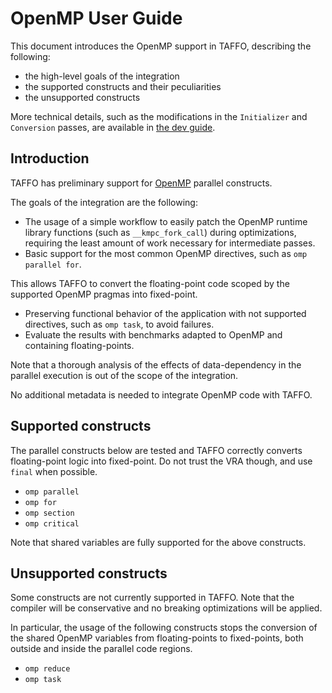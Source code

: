 # OpenMP User Guide
This document introduces the OpenMP support in TAFFO, describing the following:
- the high-level goals of the integration
- the supported constructs and their peculiarities
- the unsupported constructs

More technical details, such as the modifications in the `Initializer` and `Conversion` passes, are available in 
[the dev guide](./OpenMPDevGuide.md).

## Introduction
TAFFO has preliminary support for [OpenMP](https://www.openmp.org) parallel constructs.

The goals of the integration are the following:
- The usage of a simple workflow to easily patch the OpenMP runtime library functions (such as `__kmpc_fork_call`) 
 during optimizations, requiring the least amount of work necessary for intermediate passes.
- Basic support for the most common OpenMP directives, such as `omp parallel for`. 

This allows TAFFO to convert the floating-point code scoped by the supported OpenMP pragmas into fixed-point.
- Preserving functional behavior of the application with not supported directives, such as `omp task`, to avoid failures.
- Evaluate the results with benchmarks adapted to OpenMP and containing floating-points.

Note that a thorough analysis of the effects of data-dependency in the parallel execution is out of the scope of the integration.

No additional metadata is needed to integrate OpenMP code with TAFFO.

## Supported constructs
The parallel constructs below are tested and TAFFO correctly converts floating-point logic into fixed-point.
Do not trust the VRA though, and use `final` when possible.

- `omp parallel`
- `omp for`
- `omp section`
- `omp critical`

Note that shared variables are fully supported for the above constructs.

## Unsupported constructs
Some constructs are not currently supported in TAFFO.
Note that the compiler will be conservative and no breaking optimizations will be applied.

In particular, the usage of the following constructs stops the conversion of the shared OpenMP variables from 
floating-points to fixed-points, both outside and inside the parallel code regions.

- `omp reduce`
- `omp task`
